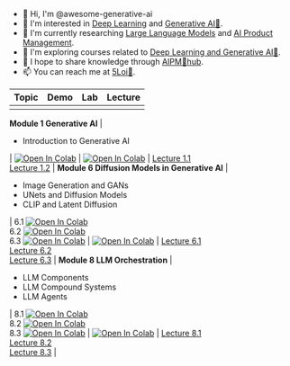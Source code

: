 - 👋 Hi, I'm @awesome-generative-ai
- 👀 I'm interested in [Deep Learning](https://github.com/wuloi) and [Generative AI🌿](https://www.theforage.cn/blog).
- 🌱 I'm currently researching [Large Language Models](https://stanford.5loi.com/zh-cn/getting-started/) and [AI Product Management](https://www.theforage.cn).
- 🐬 I'm exploring courses related to [Deep Learning and Generative AI🌿](https://www.5loi.com/academic).
- 💞️ I hope to share knowledge through [AIPM🌿hub](https://roadmaps.feishu.cn/wiki/RykrwFxPiiU4T7kZ63bc7Lqdnch).
- 📫 You can reach me at [5Loi🐬](https://www.5loi.com/about_loi).


| Topic | Demo | Lab | Lecture |
| :-------- | :-------- | :------- | :------- |
| | | | |
**Module 1 Generative AI**
|<ul><li>Introduction to Generative AI</li></ul>| [![Open In Colab](https://colab.research.google.com/assets/colab-badge.svg)](https://colab.research.google.com/github/awesome-generative-ai/awesome-generative-ai/blob/main/Module_1_-_Introduction_to_Generative_AI/en/Demos/1-Introduction-to-Generative-AI.ipynb) | [![Open In Colab](https://colab.research.google.com/assets/colab-badge.svg)](https://colab.research.google.com/github/awesome-generative-ai/awesome-generative-ai/blob/main/Module_1_-_Introduction_to_Generative_AI/en/Labs/1-Introduction-to-Generative-AI/1-Introduction-to-Generative-AI.ipynb) | [Lecture 1.1](/Module_1_-_Introduction_to_Generative_AI/en/Lecture%20Slides/1.1-Introduction-to-GenAI.pptx) <br> [Lecture 1.2](/Module_1_-_Introduction_to_Generative_AI/en/Lecture%20Slides/1.2-Historical-and-Future-Perspectives-of-GenAI.pptx) |
**Module 6 Diffusion Models in Generative AI**
|<ul><li>Image Generation and GANs</li><li>UNets and Diffusion Models</li><li>CLIP and Latent Diffusion</li></ul>| 6.1 [![Open In Colab](https://colab.research.google.com/assets/colab-badge.svg)](https://colab.research.google.com/github/awesome-generative-ai/awesome-generative-ai/blob/main/en/Module_6_-_Diffusion_Models_in_Generative_AI/en/Demos/6.1-Image-Generation-and-GANs.ipynb) <br> 6.2 [![Open In Colab](https://colab.research.google.com/assets/colab-badge.svg)](https://colab.research.google.com/github/awesome-generative-ai/awesome-generative-ai/blob/main/Module_6_-_Diffusion_Models_in_Generative_AI/en/Demos/6.2-UNets-and-Diffusion-Models.ipynb) <br> 6.3 [![Open In Colab](https://colab.research.google.com/assets/colab-badge.svg)](https://colab.research.google.com/github/awesome-generative-ai/awesome-generative-ai/blob/main/Module_6_-_Diffusion_Models_in_Generative_AI/en/Demos/6.3-CLIP-and-Latent-Diffusion.ipynb) | [![Open In Colab](https://colab.research.google.com/assets/colab-badge.svg)](https://colab.research.google.com/github/awesome-generative-ai/awesome-generative-ai/blob/main/Module_6_-_Diffusion_Models_in_Generative_AI/en/Labs/6-Diffusion-Models-in-Generative-AI/Instructions/6-Diffusion-Models-in-Generative-AI.ipynb) | [Lecture 6.1](/Module_6_-_Diffusion_Models_in_Generative_AI/en/Lecture%20Slides/6.1-Image-Generation-and-GANs.pptx) <br> [Lecture 6.2](/Module_6_-_Diffusion_Models_in_Generative_AI/en/Lecture%20Slides/6.2-UNets-and-Diffusion.pptx) <br> [Lecture 6.3](/Module_6_-_Diffusion_Models_in_Generative_AI/en/Lecture%20Slides/6.3-CLIP-and-Latent-Diffusion.pptx) |
**Module 8 LLM Orchestration**
|<ul><li>LLM Components</li><li>LLM Compound Systems</li><li>LLM Agents</li></ul>| 8.1 [![Open In Colab](https://colab.research.google.com/assets/colab-badge.svg)](https://colab.research.google.com/github/awesome-generative-ai/awesome-generative-ai/blob/main/Module_8_-_LLM_Orchestration/en/Demos/8.1-LLM-Components.ipynb) <br> 8.2 [![Open In Colab](https://colab.research.google.com/assets/colab-badge.svg)](https://colab.research.google.com/github/awesome-generative-ai/awesome-generative-ai/blob/main/Module_8_-_LLM_Orchestration/en/Demos/8.2-LLM-Compound-Systems.ipynb) <br> 8.3 [![Open In Colab](https://colab.research.google.com/assets/colab-badge.svg)](https://colab.research.google.com/github/awesome-generative-ai/awesome-generative-ai/blob/main/Module_8_-_LLM_Orchestration/en/Demos/8.3-LLM-Agents.ipynb) | [![Open In Colab](https://colab.research.google.com/assets/colab-badge.svg)](https://colab.research.google.com/github/awesome-generative-ai/awesome-generative-ai/blob/main/Module_8_-_LLM_Orchestration/en/Labs/8-LLM-Orchestration/Instructions/8-LLM-Orchestration.ipynb) | [Lecture 8.1](/Module_8_-_LLM_Orchestration/en/Lecture%20Slides/8.1-LLM-Components.pptx) <br> [Lecture 8.2](/Module_8_-_LLM_Orchestration/en/Lecture%20Slides/8.2-LLM-Compound-Systems.pptx) <br> [Lecture 8.3](/Module_8_-_LLM_Orchestration/en/Lecture%20Slides/8.3-LLM-Agents.pptx) |
